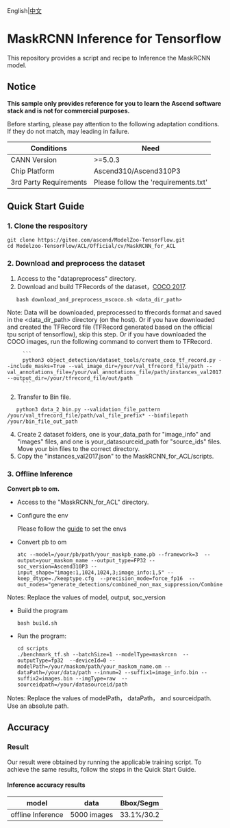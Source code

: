 English|[中文](README.md)

# MaskRCNN Inference for Tensorflow 

This repository provides a script and recipe to Inference the MaskRCNN model.

## Notice
**This sample only provides reference for you to learn the Ascend software stack and is not for commercial purposes.**

Before starting, please pay attention to the following adaptation conditions. If they do not match, may leading in failure.

| Conditions | Need |
| --- | --- |
| CANN Version | >=5.0.3 |
| Chip Platform| Ascend310/Ascend310P3 |
| 3rd Party Requirements| Please follow the 'requirements.txt' |

## Quick Start Guide

### 1. Clone the respository

```shell
git clone https://gitee.com/ascend/ModelZoo-TensorFlow.git
cd Modelzoo-TensorFlow/ACL/Official/cv/MaskRCNN_for_ACL
```

### 2. Download and preprocess the dataset

1. Access  to the "datapreprocess" directory.
2. Download and build TFRecords of the dataset，[COCO 2017](http://cocodataset.org/#download).

```
   bash download_and_preprocess_mscoco.sh <data_dir_path>
```
   Note: Data will be downloaded, preprocessed to tfrecords format and saved in the <data_dir_path> directory (on the host). Or if you have downloaded and created the TFRecord file (TFRecord generated based on the official tpu script of tensorflow), skip this step. 
         Or if you have downloaded the COCO images, run the following command to convert them to TFRecord.

         ```
         python3 object_detection/dataset_tools/create_coco_tf_record.py --include_masks=True --val_image_dir=/your/val_tfrecord_file/path --val_annotations_file=/your/val_annotations_file/path/instances_val2017.json --output_dir=/your/tfrecord_file/out/path
         ```
    
2. Transfer to Bin file.
```
   python3 data_2_bin.py --validation_file_pattern /your/val_tfrecord_file/path/val_file_prefix* --binfilepath /your/bin_file_out_path 
```
4. Create 2 dataset folders, one is your_data_path for "image_info" and "images" files, and one is your_datasourceid_path for "source_ids" files. Move your bin files to the correct directory.
5. Copy the "instances_val2017.json" to the MaskRCNN_for_ACL/scripts.
 

### 3. Offline Inference

**Convert pb to om.**

- Access to the "MaskRCNN_for_ACL" directory.
- Configure the env

  Please follow the [guide](https://gitee.com/ascend/ModelZoo-TensorFlow/wikis/02.%E7%A6%BB%E7%BA%BF%E6%8E%A8%E7%90%86%E6%A1%88%E4%BE%8B/Ascend%E5%B9%B3%E5%8F%B0%E6%8E%A8%E7%90%86%E7%8E%AF%E5%A2%83%E5%8F%98%E9%87%8F%E8%AE%BE%E7%BD%AE?sort_id=6458719) to set the envs

- Convert pb to om

  ```
  atc --model=/your/pb/path/your_maskpb_name.pb --framework=3  --output=your_maskom_name --output_type=FP32 --soc_version=Ascend310P3 --input_shape="image:1,1024,1024,3;image_info:1,5" --keep_dtype=./keeptype.cfg  --precision_mode=force_fp16  --out_nodes="generate_detections/combined_non_max_suppression/CombinedNonMaxSuppression:3;generate_detections/denormalize_box/concat:0;generate_detections/add:0;generate_detections/combined_non_max_suppression/CombinedNonMaxSuppression:1"
  ```
Notes: Replace the values of model, output, soc_version

- Build the program

  ```
  bash build.sh
  ```

- Run the program:

  ```
  cd scripts
  ./benchmark_tf.sh --batchSize=1 --modelType=maskrcnn  --outputType=fp32  --deviceId=0 --modelPath=/your/maskom/path/your_maskom_name.om --dataPath=/your/data/path --innum=2 --suffix1=image_info.bin --suffix2=images.bin --imgType=raw  --sourceidpath=/your/datasourceid/path
  ```
Notes: Replace the values of modelPath， dataPath， and sourceidpath. Use an absolute path.



## Accuracy 

### Result

Our result were obtained by running the applicable training script. To achieve the same results, follow the steps in the Quick Start Guide.

#### Inference accuracy results

|       model       | **data**    |      Bbox/Segm      |
| :---------------: | :-------:   | :---------------:   |
| offline Inference | 5000 images |      33.1%/30.2   |

